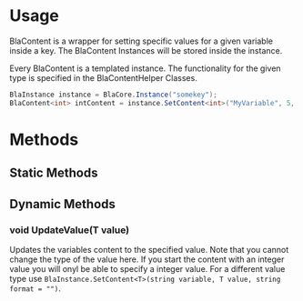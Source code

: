 # Usage

BlaContent is a wrapper for setting specific values for a given variable inside a key.
The BlaContent Instances will be stored inside the instance.

Every BlaContent is a templated instance. The functionality for the given type is specified in the BlaContentHelper Classes.

```csharp
BlaInstance instance = BlaCore.Instance("somekey");
BlaContent<int> intContent = instance.SetContent<int>("MyVariable", 5, "N0");
```

# Methods 

## Static Methods

## Dynamic Methods

### void UpdateValue(T value)
Updates the variables content to the specified value. Note that you cannot change the type of the value here.
If you start the content with an integer value you will onyl be able to specify a integer value.
For a different value type use `BlaInstance.SetContent<T>(string variable, T value, string format = "")`.
